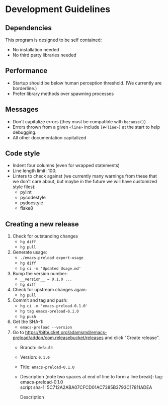 # Development Guidelines

## Dependencies

This program is designed to be self contained:

- No installation needed
- No third party libraries needed

## Performance

- Startup should be below human perception threshold.  (We currently are
  borderline.)
- Prefer library methods over spawning processes

## Messages

- Don't capitalize errors (they must be compatible with `because()`)
- Errors thrown from a given `<line>` include `[#<line>]` at the start to help
  debugging.
- All other documentation capitalized

## Code style

- Indent four columns (even for wrapped statements)
- Line length limit: 100.
- Linters to check against (we currently many warnings from these that we
  don't care about, but maybe in the future we will have customized style
  files):
  + pylint
  + pycodestyle
  + pydocstyle
  + flake8

## Creating a new release

1. Check for outstanding changes
   - `hg diff`
   - `hg pull`
2. Generate usage:
   - `./emacs-preload export-usage`
   - `hg diff`
   - `hg ci -m 'Updated Usage.md'`
3. Bump the version number:
   - `__version__ = 0.1.0 ...`
   - `hg diff`
4. Check for upstream changes again:
   - `hg pull`
5. Commit and tag and push:
   - `hg ci -m 'emacs-preload-0.1.0'`
   - `hg tag emacs-preload-0.1.0`
   - `hg push`
6. Get the SHA-1:
   - `emacs-preload --version`
7. Go to <https://bitbucket.org/adamsmd/emacs-preload/addon/com.releasebucket/releases> and click "Create release".
   - Branch: `default`
   - Version: `0.1.0`
   - Title: `emacs-preload-0.1.0`
   - Description (note two spaces at end of line to form a line break):
       tag: emacs-preload-0.1.0  
       script sha-1: 5C712A2ABA07CFCD01AC7385B3793C17811ADEA

       Description
